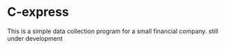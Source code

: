 # C-express
This is a simple data collection program for a small financial company.
still under development
